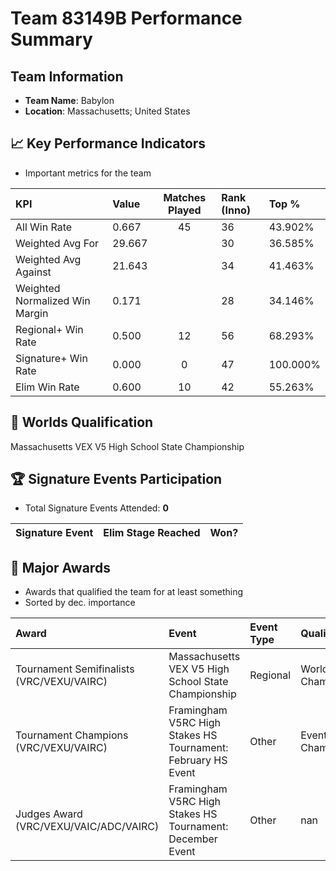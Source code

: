 # Team 83149B Performance Summary

##  Team Information
- **Team Name**: Babylon
- **Location**: Massachusetts; United States

## 📈 Key Performance Indicators
- Important metrics for the team

| KPI | Value | Matches Played | Rank (Inno) | Top % |
|:---|:-----|:--------------:|:----|:-----|
| All Win Rate | 0.667 | 45 | 36 | 43.902% |
| Weighted Avg For | 29.667 |  | 30 | 36.585% |
| Weighted Avg Against | 21.643 |  | 34 | 41.463% |
| Weighted Normalized Win Margin | 0.171 |  | 28 | 34.146% |
| Regional+ Win Rate | 0.500 | 12 | 56 | 68.293% |
| Signature+ Win Rate | 0.000 | 0 | 47 | 100.000% |
| Elim Win Rate | 0.600 | 10 | 42 | 55.263% |


## 🎯 Worlds Qualification
Massachusetts VEX V5 High School State Championship

## 🏆 Signature Events Participation
- Total Signature Events Attended: **0**

| Signature Event | Elim Stage Reached | Won? |
|:----------------|:-------------------|:----|


## 🥇 Major Awards
- Awards that qualified the team for at least something
- Sorted by dec. importance

| Award | Event | Event Type | Qualification |
|:------|:------|:-----------|:--------------|
| Tournament Semifinalists (VRC/VEXU/VAIRC) | Massachusetts VEX V5 High School State Championship | Regional | World Championship |
| Tournament Champions (VRC/VEXU/VAIRC) | Framingham V5RC High Stakes HS Tournament: February HS Event | Other | Event Region Championship |
| Judges Award (VRC/VEXU/VAIC/ADC/VAIRC) | Framingham V5RC High Stakes HS Tournament: December Event | Other | nan |

